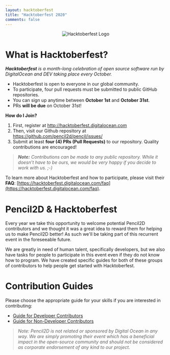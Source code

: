```yaml
---
layout: hacktoberfest
title: "Hacktoberfest 2020"
comments: false
---
```


<div style="text-align: center;">
  <img style="display:inline-block;" src="{{ "/images/hacktoberfest-full-logo.svg" | relative_url }}" alt="Hacktoberfest Logo">
</div>

# **What is Hacktoberfest?**

_**Hacktoberfest** is a month-long celebration of open source software run by DigitalOcean and DEV taking place every October._
+ Hacktoberfest is open to everyone in our global community.
+ To participate, four pull requests must be submitted to public GitHub repositories.
+ You can sign up anytime between **October 1st** and **October 31st**. 
+ PRs **will be due** on October 31st!

**How do I Join?**
1. First, register at http://hacktoberfest.digitalocean.com 
2. Then, visit our Github repository at https://github.com/pencil2d/pencil/issues/
3. Submit at least **four (4) PRs (Pull Requests)** to our repository. Quality contributions are encouraged! 

> _**Note:** Contributions can be made to any public repository. While it doesn’t have to be ours, we would be very happy if you decide to work with us. ;-)_

To learn more about Hacktoberfest and how to participate, please visit their **FAQ**: [https://hacktoberfest.digitalocean.com/faq](https://hacktoberfest.digitalocean.com/faq).

# Pencil2D & Hacktoberfest
Every year we take this opportunity to welcome potential Pencil2D contributors and we thought it was a great idea to reward them for helping us to make Pencil2D better! As such we'll be taking part of this recurrent event in the foreseeable future.

We are greatly in need of human talent, specifically developers, but we also have tasks for people to participate in this event even if they do not know how to program. We have created specific guides for both of these groups of contributors to help people get started with Hacktoberfest. 

# Contribution Guides
Please choose the appropriate guide for your skills if you are interested in contributing:
- [Guide for Developer Contributors](developers_guide.html)
- [Guide for Non-Developer Contributors](alternative_guide.html)

> _Note: Pencil2D is not related or sponsored by Digital Ocean in any way. We are simply promoting their event which has a beneficial impact in the open-source community and should not be considered as corporate endorsement of any kind to our project._

